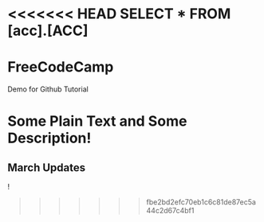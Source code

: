 <<<<<<< HEAD
SELECT
*
FROM
[acc].[ACC]
=======
# FreeCodeCamp
Demo for Github Tutorial

# Some Plain Text and Some Description!

## March Updates
!
>>>>>>> fbe2bd2efc70eb1c6c81de87ec5a44c2d67c4bf1
